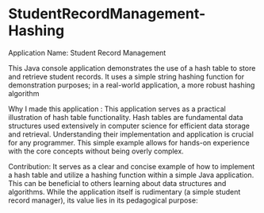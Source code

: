 # StudentRecordManagement-Hashing
Application Name: Student Record Management 

This Java console application demonstrates the use of a hash table to store and retrieve student records.  It uses a simple string hashing function for demonstration purposes; in a real-world application, a more robust hashing algorithm


Why I made this application :
This application serves as a practical illustration of hash table functionality. Hash tables are fundamental data structures used extensively in computer science for efficient data storage and retrieval.  Understanding their implementation and application is crucial for any programmer.  This simple example allows for hands-on experience with the core concepts without being overly complex.

Contribution:
It serves as a clear and concise example of how to implement a hash table and utilize a hashing function within a simple Java application. This can be beneficial to others learning about data structures and algorithms.  While the application itself is rudimentary (a simple student record manager), its value lies in its pedagogical purpose:
